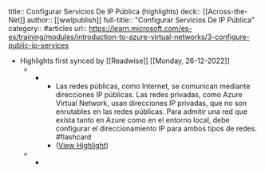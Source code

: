 title:: Configurar Servicios De IP Pública (highlights)
deck:: [[Across-the-Net]]
author:: [[wwlpublish]]
full-title:: "Configurar Servicios De IP Pública"
category:: #articles
url:: https://learn.microsoft.com/es-es/training/modules/introduction-to-azure-virtual-networks/3-configure-public-ip-services

- Highlights first synced by [[Readwise]] [[Monday, 26-12-2022]]
	- -
		- Las redes públicas, como Internet, se comunican mediante direcciones IP públicas. Las redes privadas, como Azure Virtual Network, usan direcciones IP privadas, que no son enrutables en las redes públicas. Para admitir una red que exista tanto en Azure como en el entorno local, debe configurar el direccionamiento IP para ambos tipos de redes. #flashcard
		- ([View Highlight](https://read.readwise.io/read/01gn6vz3k3t9jyb7d1zx6srbkc))
	- -